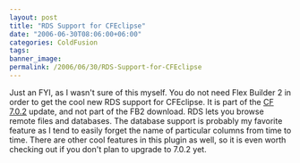 ```yaml
---
layout: post
title: "RDS Support for CFEclipse"
date: "2006-06-30T08:06:00+06:00"
categories: ColdFusion 
tags: 
banner_image: 
permalink: /2006/06/30/RDS-Support-for-CFEclipse
---
```


Just an FYI, as I wasn't sure of this myself. You do not need Flex Builder 2 in order to get the cool new RDS support for CFEclipse. It is part of the <a href="http://www.adobe.com/support/coldfusion/downloads_updates.html#mx7">CF 7.0.2</a> update, and not part of the FB2 download. RDS lets you browse remote files and databases. The database support is probably my favorite feature as I tend to easily forget the name of particular columns from time to time. There are other cool features in this plugin as well, so it is even worth checking out if you don't plan to upgrade to 7.0.2 yet.